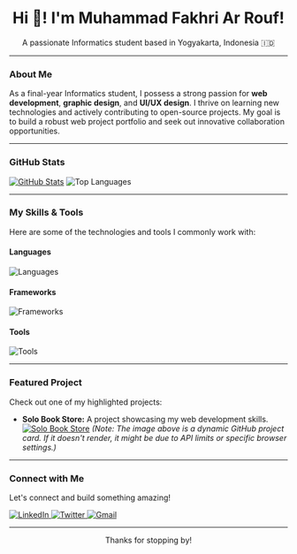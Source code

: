 <h1 align="center">Hi 👋! I'm Muhammad Fakhri Ar Rouf!</h1>
<p align="center">
  A passionate Informatics student based in Yogyakarta, Indonesia 🇮🇩
</p>

---

### About Me

As a final-year Informatics student, I possess a strong passion for **web development**, **graphic design**, and **UI/UX design**. I thrive on learning new technologies and actively contributing to open-source projects. My goal is to build a robust web project portfolio and seek out innovative collaboration opportunities.

---

### GitHub Stats
[![GitHub Stats](https://github-readme-stats.vercel.app/api?username=Fakhriarr&show_icons=true&theme=dark&hide_border=true)](https://github.com/Fakhriarr)
![Top Languages](https://github-readme-stats.vercel.app/api/top-langs/?username=Fakhriarr&layout=compact&theme=dark&hide_border=true)



---

### My Skills & Tools

Here are some of the technologies and tools I commonly work with:

#### Languages

<p align="left">
  <img src="https://skillicons.dev/icons?i=html,css,js,php,python,c++" alt="Languages" />
</p>

#### Frameworks

<p align="left">
  <img src="https://skillicons.dev/icons?i=laravel,react,tailwind,vue" alt="Frameworks" />
</p>

#### Tools

<p align="left">
  <img src="https://skillicons.dev/icons?i=mysql,postgresql,sqlite,vscode,git,github,figma,ps,canva" alt="Tools" />
</p>

---

### Featured Project

Check out one of my highlighted projects:

* **Solo Book Store:** A project showcasing my web development skills.
    [![Solo Book Store](https://github-readme-stats.vercel.app/api/pin/?username=Fakhriarr&repo=solo-book-store&theme=dark&hide_border=true)](https://github.com/Fakhriarr/solo-book-store)
    *(Note: The image above is a dynamic GitHub project card. If it doesn't render, it might be due to API limits or specific browser settings.)*

---

### Connect with Me

Let's connect and build something amazing!

<p align="left">
  <a href="https://www.linkedin.com/in/fakhriarrouf/" target="_blank">
    <img src="https://img.shields.io/badge/LinkedIn-0A66C2?style=for-the-badge&logo=linkedin&logoColor=white" alt="LinkedIn" />
  </a>
  <a href="https://twitter.com/fxxkhr" target="_blank">
    <img src="https://img.shields.io/badge/Twitter-1DA1F2?style=for-the-badge&logo=twitter&logoColor=white" alt="Twitter" />
  </a>
  <a href="mailto:fakhriarrouf2003@gmail.com">
    <img src="https://img.shields.io/badge/Gmail-D14836?style=for-the-badge&logo=gmail&logoColor=white" alt="Gmail" />
  </a>
</p>

---

<p align="center">
  Thanks for stopping by!
</p>
